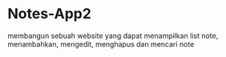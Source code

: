 # Notes-App2
membangun sebuah website yang dapat menampilkan list note, menambahkan, mengedit, menghapus dan mencari note 
